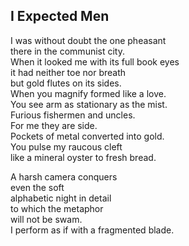 I Expected Men
--------------
I was without doubt the one pheasant  
there in the communist city.  
When it looked me with its full book eyes  
it had neither toe nor breath  
but gold flutes on its sides.  
When you magnify formed like a love.  
You see arm as stationary as the mist.  
Furious fishermen and uncles.  
For me they are side.  
Pockets of metal converted into gold.  
You pulse my raucous cleft  
like a mineral oyster to fresh bread.  
  
A harsh camera conquers  
even the soft  
alphabetic night in detail  
to which the metaphor  
will not be swam.  
I perform as if with a fragmented blade.  
